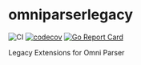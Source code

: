 # omniparserlegacy
![CI](https://github.com/jf-tech/omniparserlegacy/workflows/CI/badge.svg)
[![codecov](https://codecov.io/gh/jf-tech/omniparserlegacy/branch/master/graph/badge.svg)](https://codecov.io/gh/jf-tech/omniparserlegacy)
[![Go Report Card](https://goreportcard.com/badge/github.com/jf-tech/omniparserlegacy)](https://goreportcard.com/report/github.com/jf-tech/omniparserlegacy)

Legacy Extensions for Omni Parser
